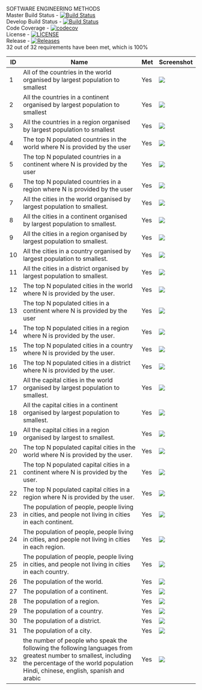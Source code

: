
SOFTWARE ENGINEERING METHODS <br>
Master Build Status - [![Build Status](https://travis-ci.org/THEVlLLAlN/semGroup18.svg?branch=master)](https://travis-ci.org/THEVlLLAlN/semGroup18)
<br>
Develop Build Status - [![Build Status](https://travis-ci.org/THEVlLLAlN/semGroup18.svg?branch=develop)](https://travis-ci.org/THEVlLLAlN/semGroup18)
<br>
Code Coverage - [![codecov](https://codecov.io/gh/THEVlLLAlN/semGroup18/branch/master/graph/badge.svg)](https://codecov.io/gh/THEVlLLAlN/semGroup18)
<br>
License - [![LICENSE](https://img.shields.io/github/license/THEVlLLAlN/semGroup18.svg?style=flat-square)](https://github.com/THEVlLLAlN/semGroup18/blob/master/LICENSE)
<br>
Release - [![Releases](https://img.shields.io/github/release/THEVlLLAlN/semGroup18/all.svg?style=flat-square)](https://github.com/THEVlLLAlN/semGroup18/releases)
<br>
32 out of 32 requirements have been met, which is 100%
<br>

|  ID | Name  |  Met | Screenshot  |
|---|---|---|---|
|  1 | All of the countries in the world organised by largest population to smallest  | Yes  |  <img src="https://i.gyazo.com/e09d9be3dd36afb776663c7d917b3bb4.png"> |
|  2 | All the countries in a continent organised by largest population to smallest  |Yes   | <img src="https://i.gyazo.com/c981a878b0140db81aa647aac8ca3583.png">  |
|  3 | All the countries in a region organised by largest population to smallest  | Yes  |                                                 <img src= "https://i.gyazo.com/ee2c1b7db7a6b988226966cfff4cd0ea.png"> |
| 4  |  The top N populated countries in the world where N is provided by the user |  Yes |  <img src="https://i.gyazo.com/bd6257d6e087bf40fae40644059a441d.png"> |
|  5 |The top N populated countries in a continent where N is provided by the user    |  Yes |  <img src="https://i.gyazo.com/93eb8d3fb4c71b1d2e13cc20669fe308.png"> |
|  6 |  The top N populated countries in a region where N is provided by the user  | Yes  | <img src="https://i.gyazo.com/c184b505dedd624cfb397dcabeee1e45.png"> |
| 7  | All the cities in the world organised by largest population to smallest.  |  Yes | <img src="https://i.gyazo.com/daa72a783c688b2ee549a4e6bb8925fd.png">  |
|  8 |   All the cities in a continent organised by largest population to smallest.| Yes  | <img src= "https://i.gyazo.com/113bcd214c3d627ed4fed5f122002c87.png"> |
|   9|  All the cities in a region organised by largest population to smallest. |  Yes |<img src="https://i.gyazo.com/4772ec6b49cfd28d71f400f5e2b8758d.png">  |
|   10| All the cities in a country organised by largest population to smallest.  | Yes  | <img src="https://i.gyazo.com/2cd2e45ea7710b5a7607d162951d4d9d.png">  |
|   11|  All the cities in a district organised by largest population to smallest. | Yes  |  <img src="https://i.gyazo.com/5453d2a1ac44402b24fe07ddbef566d9.png"> |
|12   | The top N populated cities in the world where N is provided by the user.  |  Yes | <img src="https://i.gyazo.com/53052b48b3e03a9417b62eeee57457a1.png">  |
|  13 | The top N populated cities in a continent where N is provided by the user  |   Yes| <img src="https://i.gyazo.com/bb940cd7e55b1ac6520a5de93f0fd1ff.png">  |
|   14|  The top N populated cities in a region where N is provided by the user. | Yes  | <img src="https://i.gyazo.com/aad577544d1f499c545b5beadebf45ae.png">  |
|  15 |  The top N populated cities in a country where N is provided by the user. | Yes  |  <img src="https://i.gyazo.com/1a0feb5e393f81ff508f703d3d27aaae.png"> |
|  16 |  The top N populated cities in a district where N is provided by the user. | Yes  |  <img src="https://i.gyazo.com/f19c5bc44abe6bf53ff25c84b42c3f3d.png"> |
|  17 |  All the capital cities in the world organised by largest population to smallest. | Yes  | <img src="https://i.gyazo.com/920dfed2e2bd075f641ea95471d23904.png">  |
|  18 | All the capital cities in a continent organised by largest population to smallest.  | Yes  | <img src="https://i.gyazo.com/77e84ba3a61545db2cb5a1aa0d8622f8.png">  |
|  19 |  All the capital cities in a region organised by largest to smallest. | Yes  | <img src="https://i.gyazo.com/b8cd12e0868597b5c83fe596632f8bd9.png">  |
|  20 |  The top N populated capital cities in the world where N is provided by the user. |Yes   | <img src="https://i.gyazo.com/776d7888c5384b09d729d53dfcb03f0b.png">  |
|  21 | The top N populated capital cities in a continent where N is provided by the user. | Yes  |<img src="https://i.gyazo.com/b0409da3804f88ecd65f2d8e83cebb84.png">   |
| 22  | The top N populated capital cities in a region where N is provided by the user. | Yes  | <img src="https://i.gyazo.com/a71b984c1630e1c66c5f7d5a77abe4a3.png">  |
|  23 | The population of people, people living in cities, and people not living in cities in each continent. |  Yes |  <img src="https://i.gyazo.com/8fad0678bc5a85d14f82da50c8a5796b.png"> |
  |24 | The population of people, people living in cities, and people not living in cities in each region.  |Yes|<img src="https://i.gyazo.com/ab8349137895177315217fe938ae4694.png"> |
| 25 | The population of people, people living in cities, and people not living in cities in each country. | Yes|<img src="https://i.gyazo.com/5bfe32dbdb7ab10bbbadc0aad982d978.png">  |
|  26 | The population of the world.  |  Yes | <img src="https://i.gyazo.com/43090fee3c5861a842118a772c816913.png">  |
|  27 | The population of a continent.  |   Yes| <img src="https://i.gyazo.com/89c17982e87ff458ef0976291d8e0962.png">  |
|  28 | The population of a region.  | Yes  |  <img src="https://i.gyazo.com/8ebb0a89a48c5a92746b648739bd65ec.png"> |
|  29 | The population of a country.  | Yes  | <img src="https://i.gyazo.com/f7548cd3867ca97b872f91238067dd21.png">  |
|  30 | The population of a district.  | Yes  |  <img src="https://i.gyazo.com/5e41dbf586e472c94c1e196fed5ffeca.png"> |
|  31 |  The population of a city. |  Yes |<img src="https://i.gyazo.com/6973442bce54128f251203ca0605fec7.png"> |
|  32   |the number of people who speak the following the following languages from greatest number to smallest, including the percentage of the world population Hindi, chinese, english, spanish and arabic |Yes |<img src="https://i.gyazo.com/c39ffc89aebd94999eed46a1a2a3ac03.png"> |

